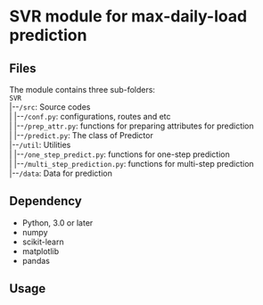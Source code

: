 # SVR module for max-daily-load prediction

## Files
The module contains three sub-folders:  
`SVR`  
|--`/src`: Source codes  
|	|--`/conf.py`: configurations, routes and etc  
|	|--`/prep_attr.py`: functions for preparing attributes for prediction  
|	|--`/predict.py`: The class of Predictor  
|--`/util`: Utilities  
|	|--`/one_step_predict.py`: functions for one-step prediction  
|	|--`/multi_step_prediction.py`: functions for multi-step prediction  
|--`/data`: Data for prediction

## Dependency
* Python, 3.0 or later
* numpy
* scikit-learn
* matplotlib
* pandas

## Usage

